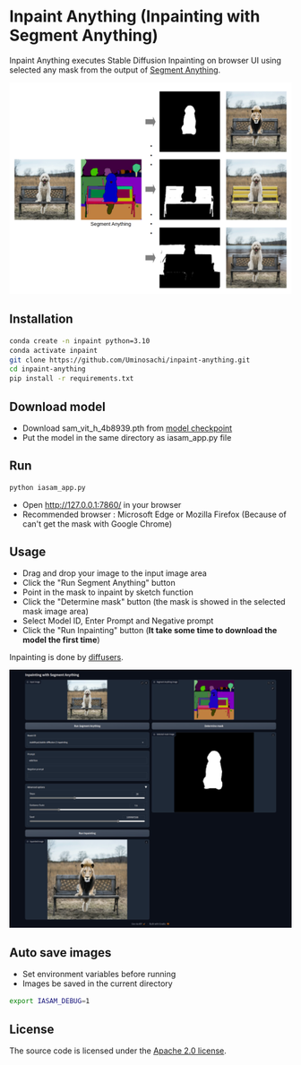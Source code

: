 # Inpaint Anything (Inpainting with Segment Anything)
Inpaint Anything executes Stable Diffusion Inpainting on browser UI using selected any mask from the output of [Segment Anything](https://github.com/facebookresearch/segment-anything).  

![Explanation image](images/inpaint_anything_explanation_image_1.png)

## Installation
```bash
conda create -n inpaint python=3.10
conda activate inpaint
git clone https://github.com/Uminosachi/inpaint-anything.git
cd inpaint-anything
pip install -r requirements.txt
```

## Download model
* Download sam_vit_h_4b8939.pth from [model checkpoint](https://github.com/facebookresearch/segment-anything#model-checkpoints)
* Put the model in the same directory as iasam_app.py file

## Run
```bash
python iasam_app.py
```
* Open http://127.0.0.1:7860/ in your browser
* Recommended browser : Microsoft Edge or Mozilla Firefox (Because of can't get the mask with Google Chrome)

## Usage
* Drag and drop your image to the input image area
* Click the "Run Segment Anything" button
* Point in the mask to inpaint by sketch function
* Click the "Determine mask" button (the mask is showed in the selected mask image area)
* Select Model ID, Enter Prompt and Negative prompt
* Click the "Run Inpainting" button (**It take some time to download the model the first time**)

Inpainting is done by [diffusers](https://github.com/huggingface/diffusers).

![UI image](images/inpaint_anything_ui_image_1.png)

## Auto save images
* Set environment variables before running
* Images be saved in the current directory
```bash
export IASAM_DEBUG=1
```

## License
The source code is licensed under the [Apache 2.0 license](LICENSE).
